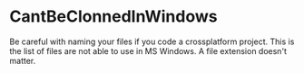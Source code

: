 # CantBeClonnedInWindows

Be careful with naming your files if you code a crossplatform project. This is the list of files are not able to use in MS Windows. A file extension doesn't matter.
